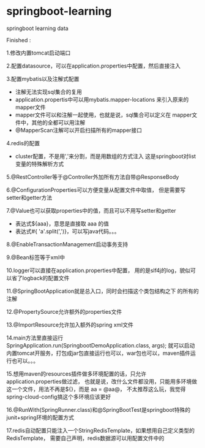 # springboot-learning
springboot learning data

Finished :

1.修改内置tomcat启动端口

2.配置datasource，可以在application.properties中配置，然后直接注入

3.配置mybatis以及注解式配置

   * 注解无法实现sql集合的复用
   * application.propertis中可以用mybatis.mapper-locations
   来引入原来的mapper文件
   * mapper文件可以和注解一起使用，也就是说，sql集合可以定义在
   mapper文件中，其他的全都可以用注解
   * @MapperScan注解可以开启扫描所有的mapper接口
   
4.redis的配置
   
   * cluster配置，不是用','来分割，而是用数组的方式注入
   这是springboot对list变量的特殊解析方式

5.@RestController等于@Controller外加所有方法自带@ResponseBody

6.@ConfigurationProperties可以方便变量从配置文件中取值，
但是需要写setter和getter方法

7.@Value也可以获取properties中的值，而且可以不用写setter和getter

  * 表达式${aaa}，意思是直接取 aaa 的值
  * 表达式#{ 'a'.split(',')}，可以写java代码。。。

8.@EnableTransactionManagement启动事务支持

9.@Bean标签等于xml中<bean>

10.logger可以直接在application.properties中配置，
用的是slf4j的log，貌似可以省了logback的配置文件

11.@SpringBootApplication就是总入口，同时会扫描这个类包结构之下
的所有的注解

12.@PropertySource允许额外的properties文件

13.@ImportResource允许加入额外的spring xml文件

14.main方法里直接运行SpringApplication.run(SpringbootDemoApplication.class, args);
就可以启动内置tomcat开服务，打包成jar包直接运行也可以，war包也可以，maven插件运行也可以。。。

15.想用maven的resources插件做多环境配置的话，只允许application.properties做过滤，
也就是说，改什么文件都没用，只能用多环境做这一个文件，用法不再是${}，而是 aa = @aa@，
不太推荐这么玩，我觉得spring-cloud-config搞这个多环境应该更好

16.@RunWith(SpringRunner.class)和@SpringBootTest是springboot特殊的junit+spring环境的配置方式

17.redis自动配置只能注入一个StringRedisTemplate，如果想用自己定义类型的RedisTemplate，
需要自己声明，redis数据源可以用配置文件中的

   
   
